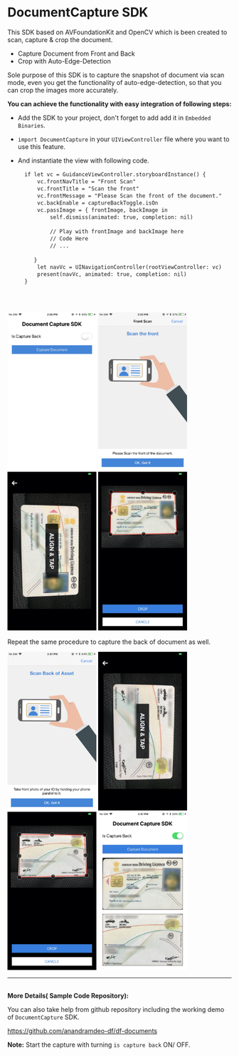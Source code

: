 # DocumentCapture SDK

This SDK based on AVFoundationKit and OpenCV which is been created to scan, capture & crop the document.

- Capture Document from Front and Back
- Crop with Auto-Edge-Detection

Sole purpose of this SDK is to capture the snapshot of document via scan mode, even you get the functionality of auto-edge-detection, so that you can crop the images more accurately.


<b>You can achieve the functionality with easy integration of following steps:</b>

- Add the SDK to your project, don't forget to add add it in `Embedded Binaries`.

- `import DocumentCapture` in your `UIViewController` file where you want to use this feature.

- And instantiate the view with following code.

        if let vc = GuidanceViewController.storyboardInstance() {
            vc.frontNavTitle = "Front Scan"
            vc.frontTitle = "Scan the front"
            vc.frontMessage = "Please Scan the front of the document."
            vc.backEnable = captureBackToggle.isOn
            vc.passImage = { frontImage, backImage in
                self.dismiss(animated: true, completion: nil)

                // Play with frontImage and backImage here
                // Code Here
                // ...
                
           }
            let navVc = UINavigationController(rootViewController: vc)
            present(navVc, animated: true, completion: nil)
        }
<br>
<br>
<p align="left">
<img src="images/document-capture/start_page.jpg" width="200"/>
<img src="images/document-capture/user_guide_front.jpg" width="200"/>
<img src="images/document-capture/click_front.jpg" width="200"/>
<img src="images/document-capture/crop_front.jpg" width="200"/> <br>
  
Repeat the same procedure to capture the back of document as well.
  
<p align="left">
<img src="images/document-capture/user_guide_back.jpg" width="200"/>
<img src="images/document-capture/click_back.jpg" width="200"/>
<img src="images/document-capture/crop_back.jpg" width="200"/>
<img src="images/document-capture/captured_image.jpg" width="200"/>

---
<br>
<b>More Details( Sample Code Repository):</b>

You can also take help from github repository including the working demo of `DocumentCapture` SDK.

https://github.com/anandramdeo-df/df-documents

<b>Note:</b> Start the capture with turning `is capture back` ON/ OFF.
